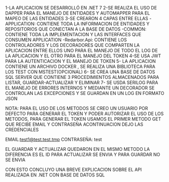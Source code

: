 1-LA APLICACION SE DESARROLLÓ EN .NET 7 
2-SE REALIZA EL USO DE DAPPER PARA EL MANEJO DE ENTIDADES Y AUTOMAPPER PARA EL MAPEO DE LAS ENTIDADES
3-SE CREARON 4 CAPAS ENTRE ELLAS 
-APPLICATION: CONTIENE TODA LA INFORMACION DE ENTIDADES Y REPOSITORIOS QUE CONECTAN A LA BASE DE DATOS
-COMMON: CONTIENE TODA LA IMPLEMENTACION Y LAS INTERFACES QUE CONSUMEN APPLICATION
-Redarbor.Api: CONTIENE LOS CONTROLADORES Y LOS DECORADORES QUE COMPARTEN LA APLICACION ENTRE ELLOS UNO PARA EL MANEJO DE TODO EL LOG DE LA APLICACION Y EL OTRO PARA EL MANEJO DEL TOKEN
4-SE USA JWT PARA LA AUTENTICACION Y EL MANEJO DE TOKEN 
5- LA APLICACION CONTIENE UN ARCHIVO DOCKER , SE REALIZA UNA BIBLIOTECA PARA LOS TEST CON MSTEST(OPCIONAL)
6- SE CREA UNA BASE DE DATOS SQL SERVER QUE CONTIENE 3 PROCEDIMIENTOS ALMACENADOS PARA LISTAR, GUARDAR-ACTUALIZAR Y ELIMINAR
7- SE USDA SERILOG PARA EL MANEJO DE ERRORES INTERNOS Y MEDIANTE UN DECORADOR SE CONTROLAN LAS EXCEPCIONES Y SE GUARDAN EN UN LOG EN FORMATO JSON


NOTA: PARA EL USO DE LOS METODOS SE CREO UN USUARIO POR DEFECTO PARA GENERAR EL TOKEN Y PODER AUTORIZAR EL USO DE LOS METODOS, PARA GENERAR EL TOKEN USAMOS EL PRIMER METODO GET QUE RECIBE 
EMAIL Y CONTRASEÑA ACONTINUACION DEJO LAS CREDENCIALES

EMAIL:test1@test.test.tmp
CONTRASEÑA: test

EL GUARDAR Y ACTUALIZAR QUEDARON EN EL MISMO METODO LA DIFERENCIA ES EL ID PARA ACTUALIZAR SE ENVIA Y PARA GUARDAR NO SE ENVIA

CON ESTO CONCLUYO UNA BREVE EXPLICACION SOBRE EL API REALIZADA EN .NET CON BASE DE DATOS SQL 
